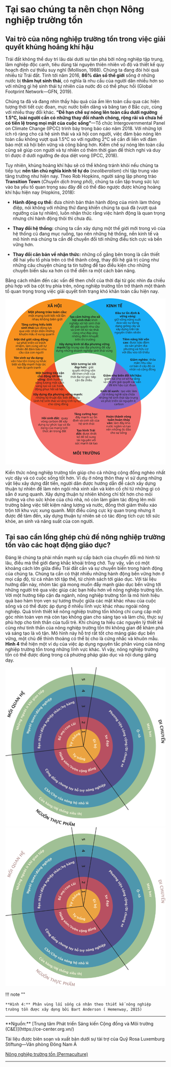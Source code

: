 # Tại sao chúng ta nên chọn Nông nghiệp trường tồn

## Vai trò của nông nghiệp trường tồn trong việc giải quyết khủng hoảng khí hậu

Trái đất không thể duy trì lâu dài dưới sự tàn phá bởi nông nghiệp tập trung, lâm nghiệp độc canh, tiêu dùng tài nguyên thiên nhiên vô độ và thiết kế quy hoạch định cư thiếu suy nghĩ (Mollison, 1988). Chúng ta đang đòi hỏi quá nhiều từ Trái đất. Tính tới năm 2016, **86% dân số thế giới** sống ở những nước bị **thâm hụt sinh thái**, có nghĩa là nhu cầu của người dân nhiều hơn so với những gì hệ sinh thái tự nhiên của nước đó có thể phục hồi (Global Footprint Network&mdash;GFN, 2019).

Chúng ta đã và đang nhìn thấy hậu quả của ấm lên toàn cầu qua các hiện tượng thời tiết cực đoan, mực nước biển dâng và băng tan ở Bắc cực, cùng với nhiều thay đổi khác. **“Để hạn chế sự nóng lên toàn cầu dưới ngưỡng 1.5°C, loài người cần có những thay đổi nhanh chóng, rộng rãi và chưa hề có tiền lệ trong mọi mặt của cuộc sống”**&mdash;Tổ chức Intergovernmental Panel on Climate Change (IPCC) trình bày trong báo cáo năm 2018. Với những lợi ích rõ ràng cho cả hệ sinh thái và xã hội con người, việc đảm bảo nóng lên toàn cầu không vượt quá 1.5°C so với ngưỡng 2°C sẽ cần đi liền với đảm bảo một xã hội bền vững và công bằng hơn. Kiềm chế sự nóng lên toàn cầu cũng sẽ giúp con người và tự nhiên có thêm thời gian để thích nghi và duy trì được ở dưới ngưỡng đe dọa diệt vong (IPCC, 2018).

Tuy nhiên, khủng hoảng khí hậu sẽ có thể không tránh khỏi nếu chúng ta tiếp tục **nền tân chủ nghĩa kinh tế tự do** (*neoliberalism*) chỉ tập trung vào tăng trưởng như hiện nay. Theo Rob Hopkins, người sáng lập phong trào **Transition Town** (*Chuyển dịch trong phố*), chúng ta cần tập trung sức lực vào ba yếu tố quan trọng sau đây để có thể đảo ngược được khủng hoảng khí hậu hiện nay (Hopkins, 2018):

- **Hành động cụ thể:** đưa chính bản thân hành động của mình làm thông điệp, nói không với những thứ đang khiến chúng ta quá đà (vượt quá ngưỡng của tự nhiên), luôn nhận thức rằng việc hành động là quan trọng nhưng chỉ hành động thôi thì chưa đủ.

- **Thay đổi hệ thống:** chúng ta cần xây dựng một thế giới mới trong vỏ của hệ thống cũ đang mục ruỗng, tạo nên những hệ thống, nền kinh tế và mô hình mà chúng ta cần để chuyển đổi tới những điều tích cực và bền vững hơn.

- **Thay đổi căn bản về nhận thức:** những cố gắng bên trong là cần thiết để hai yếu tố phía trên có thể thành công, thay đổi hệ giá trị cũng như những câu chuyện chúng ta tin tưởng để tạo điều kiện cho những chuyển biến sâu xa hơn có thể diễn ra một cách bản năng.

Bằng cách nhắm đến các vấn đề then chốt của thời đại từ góc nhìn đa chiều phù hợp với ba cột trụ phía trên, nông nghiệp trường tồn trở thành một thành tố quan trọng trong việc giải quyết tình trạng khó khăn toàn cầu hiện nay.

![perma-3o](../../assets/images/perma-3o.svg)

Kiến thức nông nghiệp trường tồn giúp cho cả những cộng đồng nghèo nhất vực dậy và có cuộc sống tốt hơn. Ví dụ ở nông thôn thay vì sử dụng những vật liệu xây dựng đắt tiền, người dân được hướng dẫn để cách xây dựng thuận tự nhiên để làm nên ngôi nhà xinh xắn và kiên cố chỉ từ những gì có sẵn ở xung quanh. Xây dựng thuận tự nhiên không chỉ tốt hơn cho môi trường và cho sức khỏe của chủ nhà, nó còn làm giảm tác động lên môi trường bằng việc tiết kiệm năng lượng và nước, đồng thời giảm thiểu xáo trộn tới khu vực xung quanh. Một điều cũng cực kỳ quan trọng nhưng ít được để tâm đến, xây dựng thuận tự nhiên sẽ có tác động tích cực tới sức khỏe, an sinh và năng suất của con người.

## Tại sao cần lồng ghép chủ đề nông nghiệp trường tồn vào các hoạt động giáo dục?

Đáng lẽ chúng ta phải nhấn mạnh sự cấp bách của chuyển đổi mô hình từ lâu, điều mà thế giới đang khắc khoải trông chờ. Tuy vậy, vẫn có một khoảng cách lớn giữa điều Trái đất cần và sự chuyển biến trong hành động của chúng ta. Chúng ta cần có thật nhiều những hành động bền vững hơn ở mọi cấp độ, từ cá nhân tới tập thể, từ chính sách tới giáo dục. Với tài liệu hướng dẫn này, nhóm tác giả mong muốn đẩy mạnh giáo dục bền vững tới những người trẻ qua việc giúp các bạn hiểu hơn về nông nghiệp trường tồn. Với một hướng tiếp cận đa ngành, nông nghiệp trường tồn là mô hình hiệu quả bao hàm trọn vẹn sự tương thuộc giữa các mặt khác nhau của cuộc sống và có thể được áp dụng ở nhiều lĩnh vực khác nhau ngoài nông nghiệp. Quá trình thiết kế nông nghiệp trường tồn không chỉ cung cấp một góc nhìn toàn vẹn mà còn tạo không gian cho sáng tạo và làm chủ, thực sự phù hợp cho tinh thần của tuổi trẻ. Khi chúng ta hiểu các nguyên lý thiết kế cũng như tinh thần của nông nghiệp trường tồn thì không gian để khám phá và sáng tạo là vô tận. Mô hình này hỗ trợ rất tốt cho mảng giáo dục bền vững, một chủ đề thỉnh thoảng có thể bị cho là cứng nhắc và khuôn mẫu. **Hình 4** thể hiện một ví dụ của việc áp dụng nguyên tắc phân vùng của nông nghiệp trường tồn trong những lĩnh vực khác. Vì vậy, nông nghiệp trường tồn có thể được dùng trong cả phương pháp giáo dục và nội dung giảng dạy.

![perma-lifestyle-light](../../assets/images/perma-lifestyle-light.webp#only-light)
![perma-lifestyle-light](../../assets/images/perma-lifestyle-dark.webp#only-dark)

!!! note ""

    **Hình 4:** Phân vùng lối sống cá nhân theo thiết kế nông nghiệp trường tồn được xây dựng bởi Bart Anderson ( Hemenway, 2015)

<hr/>
**Nguồn:** [Trung tâm Phát triển Sáng kiến Cộng đồng và Môi trường (C&E)](https://ce-center.org.vn/)

Tài liệu được biên soạn và xuất bản dưới sự tài trợ của Quỹ Rosa Luxemburg Stiftung&mdash;Văn phòng Đông Nam Á

[Nông nghiệp trường tồn (Permaculture)](https://www.rosaluxhanoi.org/vi/publications/publication_details/528.html)
<hr/>